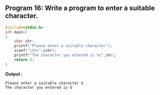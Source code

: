 ## Program 16: Write a program to enter a suitable character.
```C
#include<stdio.h>
int main()
{
	char chr;
	printf("Please enter a suitable character");
	scanf("\n%c",&chr);
	printf("The character you entered is %c",chr);
	return 0;
}
```
**Output :**
```
Please enter a suitable character G
The character you entered is G
```
